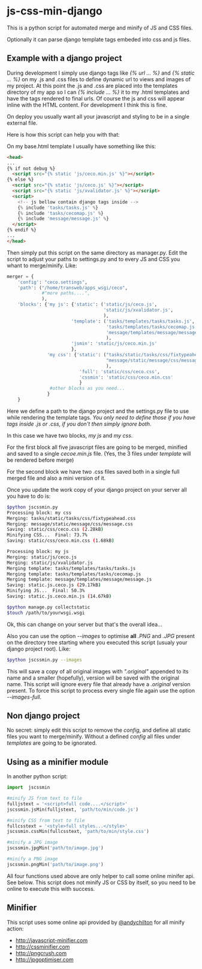 js-css-min-django
=================

This is a python script for automated merge and minify of JS and CSS files.

Optionally it can parse django template tags embeded into css and js files.

Example with a django project
-----------------------------

During development I simply use django tags like *{% url ... %}* and *{% static ... %}* on my .js and .css files to define dynamic url to views and images of my project. At this point the .js and .css are placed into the templates directory of my app so I can *{% include ... %}* it to my .html templates and have the tags rendered to final urls. Of course the js and css will appear inline with the HTML content. For development I think this is fine.

On deploy you usually want all your javascript and styling to be in a single external file.

Here is how this script can help you with that:

On my base.html template I usually have something like this:

```html
<head>
...
{% if not debug %}
  <script src="{% static 'js/ceco.min.js' %}"></script>
{% else %}
  <script src="{% static 'js/ceco.js' %}"></script>
  <script src="{% static 'js/xvalidator.js' %}"></script>
  <script>
    <!-- js bellow contain django tags inside -->
    {% include 'tasks/tasks.js' %}
    {% include 'tasks/cecomap.js' %}
    {% include 'message/message.js' %}
  </script>
{% endif %}
...
</head>
```

Then simply put this script on the same directory as manager.py. Edit the script to adjust your paths to settings.py and to every JS and CSS you whant to merge/minify. Like:

```python
merger = {
    'config': "ceco.settings",
    'path': ("/home/transweb/apps_wsgi/ceco",
             #"more paths....",
             ),
    'blocks': {'my js': {'static': ('static/js/ceco.js',
                                    'static/js/xvalidator.js',
                                    ),
                        'template': ('tasks/templates/tasks/tasks.js',
                                     'tasks/templates/tasks/cecomap.js',
                                     'message/templates/message/message.js',
                                     ),
                        'jsmin': 'static/js/ceco.min.js'
                        },
               'my css': {'static': ("tasks/static/tasks/css/fixtypeahead.css",
                                     "message/static/message/css/message.css"
                                     ),
                           'full': 'static/css/ceco.css',
                           'cssmin': 'static/css/ceco.min.css'
                           }
                #other blocks as you need...
               }
    }
```

Here we define a path to the django project and the settings.py file to use while rendering the template tags. *You only need to define those if you have tags inside .js or .css, if you don't then simply ignore both*.

In this case we have two blocks, *my js* and *my css*.

For the first block all five javascript files are going to be merged, minified and saved to a single *cecoe.min.js* file. (Yes, the 3 files under *template* will be rendered before merge)

For the second block we have two .css files saved both in a single full merged file and also a mini version of it.

Once you update the work copy of your django project on your server all you have to do is:

```bash
$python jscssmin.py
Processing block: my css
Merging: tasks/static/tasks/css/fixtypeahead.css
Merging: message/static/message/css/message.css
Saving: static/css/ceco.css (2.28kB)
Minifying CSS...  Final: 73.7%
Saving: static/css/ceco.min.css (1.68kB)

Processing block: my js
Merging: static/js/ceco.js
Merging: static/js/xvalidator.js
Merging template: tasks/templates/tasks/tasks.js
Merging template: tasks/templates/tasks/cecomap.js
Merging template: message/templates/message/message.js
Saving: static.js.ceco.js (29.17kB)
Minifying JS...  Final: 50.3%
Saving: static.js.ceco.min.js (14.67kB)

$python manage.py collectstatic
$touch /path/to/yourwsgi.wsgi
```

Ok, this can change on your server but that's the overall idea...

Also you can use the option *--images* to optimise **all** *.PNG* and *.JPG* present on the directory tree starting where you executed this script (usualy your django project root). Like:

```bash
$python jscssmin.py --images
```

This will save a copy of all original images with *".original"* appended to its name and a smaller (hopefully), version will be saved with the original name. This script will ignore every file that already have a *.original* version present. To force this script to process every single file again use the option *--images-full*.

Non django project
------------------

No secret: simply edit this script to remove the *config*, and define all static files you want to merge/minify. Without a defined *config* all files under *templates* are going to be ignorated.

Using as a minifier module
--------------------------

In another python script:
```python
import  jscssmin

#minify JS from text to file
fulljstext = '<script>full code....</script>'
jscssmin.jsMin(fulljstext, 'path/to/min/code.js')

#minify CSS from text to file
fullcsstext = '<style>full styles...</style>'
jscssmin.cssMin(fullcsstext, 'path/to/min/style.css')

#minify a JPG image
jscssmin.jpgMin('path/to/image.jpg')

#minify a PNG image
jscssmin.pngMin('path/to/image.png')
```

All four functions used above are only helper to call some online minifer api. See below. This script does not minify JS or CSS by itself, so you need to be online to execute this with success.

Minifier
--------

This script uses some online api provided by [@andychilton] for all minify action:
+ http://javascript-minifier.com
+ http://cssminifier.com
+ http://pngcrush.com
+ http://jpgoptimiser.com

[@andychilton]: http://twitter.com/andychilton
